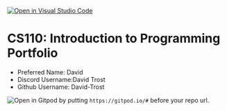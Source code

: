 [![Open in Visual Studio Code](https://classroom.github.com/assets/open-in-vscode-c66648af7eb3fe8bc4f294546bfd86ef473780cde1dea487d3c4ff354943c9ae.svg)](https://classroom.github.com/online_ide?assignment_repo_id=9787683&assignment_repo_type=AssignmentRepo)
# CS110: Introduction to Programming Portfolio

- Preferred Name: David
- Discord Username:David Trost
- Github Username: David-Trost

![Open in Gitpod](https://gitpod.io/button/open-in-gitpod.svg) by putting `https://gitpod.io/#` before your repo url.
